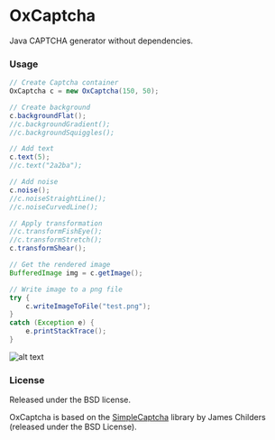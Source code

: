 # OxCaptcha
Java CAPTCHA generator without dependencies.

### Usage

```java
// Create Captcha container
OxCaptcha c = new OxCaptcha(150, 50);

// Create background
c.backgroundFlat();
//c.backgroundGradient();
//c.backgroundSquiggles();

// Add text
c.text(5);
//c.text("2a2ba");

// Add noise
c.noise();
//c.noiseStraightLine();
//c.noiseCurvedLine();

// Apply transformation
//c.transformFishEye();
//c.transformStretch();
c.transformShear();

// Get the rendered image
BufferedImage img = c.getImage();

// Write image to a png file
try {
    c.writeImageToFile("test.png");
}
catch (Exception e) {
    e.printStackTrace();
}
```

![alt text](https://raw.githubusercontent.com/gbaydin/OxCaptcha/master/test.png "")

### License

Released under the BSD license.

OxCaptcha is based on the [SimpleCaptcha](http://simplecaptcha.sourceforge.net/) library by James Childers (released under the BSD License).
